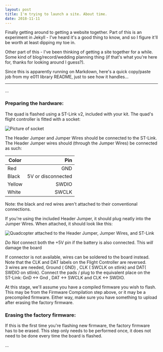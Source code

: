 ```yaml
---
layout: post
title: I'm trying to launch a site. About time.
date: 2018-11-11
---
```


Finally getting around to getting a website together. Part of this is an experiment in Jekyll - I've heard it's a good thing to know, and so I figure it'll be worth at least dipping my toe in.

Other part of this - I've been thinking of getting a site together for a while. Some kind of blog/record/wedding planning thing (if that's what you're here for, thanks for looking around I guess?).

Since this is apparently running on Markdown, here's a quick copy/paste job from my e011 library README, just to see how it handles...

---------

...
### Preparing the hardware:

The quad is flashed using a ST-Link v2, included with your kit. The quad's flight controller is fitted with a socket:

![Picture of socket](/images/header-jumper-connections.jpg)

The Header Jumper and Jumper Wires should be connected to the ST-Link. The Header Jumper wires should (through the Jumper Wires) be connected as such:  

| Color   | Pin                 |  
| ------- | ------------------: |  
| Red     | GND                 |  
| Black   | 5V or disconnected  |  
| Yellow  | SWDIO               |  
| White   |	SWCLK               |  

Note: the black and red wires aren't attached to their conventional connections.

If you're using the included Header Jumper, it should plug neatly into the Jumper Wires. When attached, it should look like this:

![Quadcopter attached to the Header Jumper, Jumper Wires, and ST-Link](/images/quadcopter-stlink-connection.jpg)

*Do Not* connect both the +5V pin if the battery is also connected. This *will* damage the board

If connector is not available, wires can be soldered to the board instead. Note that the CLK and DAT labels on the Flight Controller are reversed.  
3 wires are needed, Ground ( GND) , CLK ( SWCLK on stlink) and DAT( SWDIO on stlink). Connect the pads / plug to the equivalent place on the ST-Link: GnD <-> Gnd , DAT <-> SWCLK and CLK <-> SWDIO.

At this stage, we'll assume you have a compiled firmware you wish to flash. This may be from the Firmware Compilation step above, or it may be a precompiled firmware. Either way, make sure you have something to upload after erasing the factory firmware.

### Erasing the factory firmware:

If this is the first time you're flashing new firmware, the factory firmware has to be erased. This step only needs to be performed once, it does not need to be done every time the board is flashed.

...
